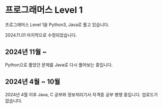 <h1> 프로그래머스 Level 1 </h1>
프로그래머스 Level 1을 Python3, Java로 풀고 있습니다.
<p>2024.11.01 마지막으로 수정되었습니다.</p>

<h2>2024년 11월 ~</h2>
<p>Python으로 풀었던 문제를 Java로 다시 풀어보는 중입니다.</p>

<h2>2024년 4월 ~ 10월</h2>

<p>2024년 4월 이후 Java, C 공부와 정보처리기사 자격증 공부 병행 중입니다.
업로드가 없습니다.</p>


